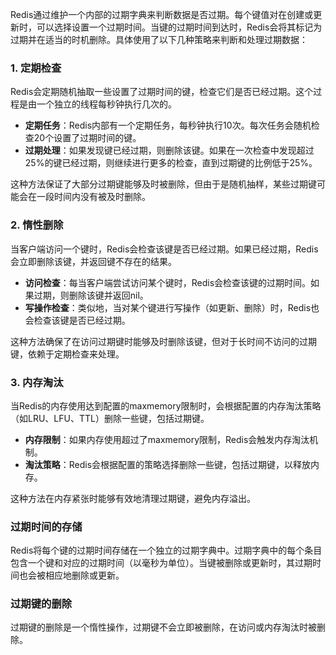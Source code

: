Redis通过维护一个内部的过期字典来判断数据是否过期。每个键值对在创建或更新时，可以选择设置一个过期时间。当键的过期时间到达时，Redis会将其标记为过期并在适当的时机删除。具体使用了以下几种策略来判断和处理过期数据：
### 1. 定期检查
Redis会定期随机抽取一些设置了过期时间的键，检查它们是否已经过期。这个过程是由一个独立的线程每秒钟执行几次的。

- **定期任务**：Redis内部有一个定期任务，每秒钟执行10次。每次任务会随机检查20个设置了过期时间的键。
- **过期处理**：如果发现键已经过期，则删除该键。如果在一次检查中发现超过25%的键已经过期，则继续进行更多的检查，直到过期键的比例低于25%。

这种方法保证了大部分过期键能够及时被删除，但由于是随机抽样，某些过期键可能会在一段时间内没有被及时删除。
### 2. 惰性删除
当客户端访问一个键时，Redis会检查该键是否已经过期。如果已经过期，Redis会立即删除该键，并返回键不存在的结果。

- **访问检查**：每当客户端尝试访问某个键时，Redis会检查该键的过期时间。如果过期，则删除该键并返回nil。
- **写操作检查**：类似地，当对某个键进行写操作（如更新、删除）时，Redis也会检查该键是否已经过期。

这种方法确保了在访问过期键时能够及时删除该键，但对于长时间不访问的过期键，依赖于定期检查来处理。
### 3. 内存淘汰
当Redis的内存使用达到配置的maxmemory限制时，会根据配置的内存淘汰策略（如LRU、LFU、TTL）删除一些键，包括过期键。

- **内存限制**：如果内存使用超过了maxmemory限制，Redis会触发内存淘汰机制。
- **淘汰策略**：Redis会根据配置的策略选择删除一些键，包括过期键，以释放内存。

这种方法在内存紧张时能够有效地清理过期键，避免内存溢出。
### 过期时间的存储
Redis将每个键的过期时间存储在一个独立的过期字典中。过期字典中的每个条目包含一个键和对应的过期时间（以毫秒为单位）。当键被删除或更新时，其过期时间也会被相应地删除或更新。
### 过期键的删除
过期键的删除是一个惰性操作，过期键不会立即被删除，在访问或内存淘汰时被删除。
